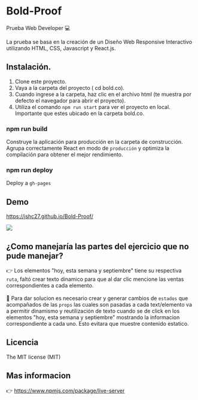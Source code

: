 # Bold-Proof
Prueba Web Developer :computer:

La prueba se basa en la creación de un Diseño Web Responsive Interactivo utilizando HTML, CSS, Javascript y React.js.  

## Instalación. 

 1. Clone este proyecto.
 2. Vaya a la carpeta del proyecto ( cd bold.co).
 3. Cuando ingrese a la carpeta, haz clic en el archivo html (te muestra por defecto el navegador para abrir el proyecto).
 4. Utiliza el comando <code>npm run start</code> para ver el proyecto en local. Importante que estes ubicado en la carpeta bold.co.
 
### npm run build 
 Construye la aplicación para producción en la carpeta de construcción. Agrupa correctamente React en modo de <code>producción</code> y optimiza la compilación para obtener el mejor rendimiento.
 
### npm run deploy 
 Deploy a <code>gh-pages</code>

## Demo 
 
  https://jshc27.github.io/Bold-Proof/
  <div>
    <img src="https://user-images.githubusercontent.com/56690309/125998312-31043518-66d5-4ce8-8b6f-55bd5eaafb66.png"/>
  </div>
  
 ## ¿Como manejaría las partes del ejercicio que no pude manejar? 
 
 👉 Los elementos "hoy, esta semana y septiembre" tiene su respectiva <code>ruta</code>, faltó crear texto dinamico para que al dar clic mencione 
 las ventas correspondientes a cada elemento.<br>
 <br>
 :raising_hand: Para dar solucion es necesario crear y generar cambios de <code>estados</code> que acompañados de las <code>props</code> las cuales son pasadas a cada text/elemento va a permitir dinamismo y reutilización de texto cuando se de click en los elementos "hoy, esta semana y septiembre" mostrando la informacion correspondiente a cada uno. Esto evitara que muestre contenido estatico.
  
  
## Licencia 
The MIT license (MIT)
## Mas informacion
👉 https://www.npmjs.com/package/live-server
